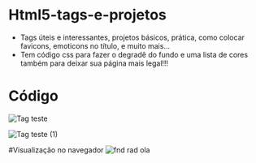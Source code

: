 # Html5-tags-e-projetos

- Tags úteis e interessantes, projetos básicos, prática, como colocar favicons, emoticons no título, e muito mais...
- Tem código css para fazer o degradê do fundo e uma lista de cores também para deixar sua página mais legal!!!

# Código
![Tag  teste](https://user-images.githubusercontent.com/95101635/200951829-ea371d9d-bbf0-4e67-af34-015ea4ff8bf9.svg)

![Tag  teste (1)](https://user-images.githubusercontent.com/95101635/200952237-a5d03907-b77e-4935-ac29-75cd8d6b183e.png)



#Visualização no navegador
![fnd rad ola](https://user-images.githubusercontent.com/95101635/184519560-f2c5b560-c379-47dc-b9d4-769f22d87064.jpg)


